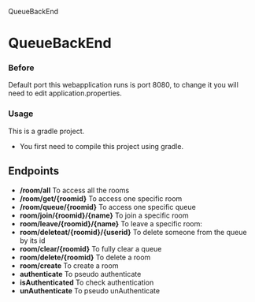 QueueBackEnd
# QueueBackEnd

### Before

Default port this webapplication runs is port 8080, to change it you will need to edit application.properties.

### Usage
This is a gradle project.
- You first need to compile this project using gradle.

## Endpoints

 * **/room/all**
  To access all the rooms
 * **/room/get/{roomid}**
  To access one specific room
 * **/room/queue/{roomid}**
  To access one specific queue
 * **room/join/{roomid}/{name}**
  To join a specific room
 * **room/leave/{roomid}/{name}**
  To leave a specific room:
 * **room/deleteat/{roomid}/{userid}**
  To delete someone from the queue by its id
 * **room/clear/{roomid}**
  To fully clear a queue
 * **room/delete/{roomid}**
  To delete a room
 * **room/create**
  To create a room
 * **authenticate**
  To pseudo authenticate
  * **isAuthenticated**
  To check authentication
  * **unAuthenticate**
  To pseudo unAuthenticate
